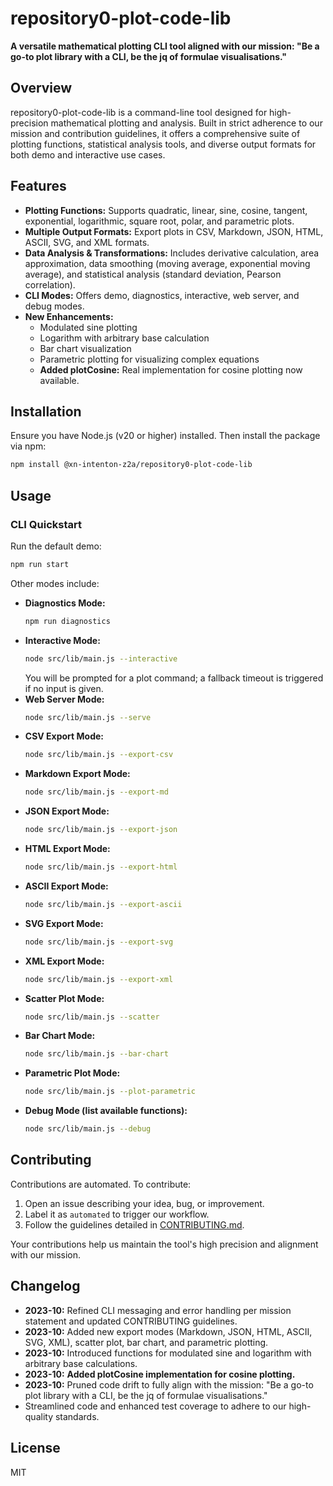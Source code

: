 # repository0-plot-code-lib

**A versatile mathematical plotting CLI tool aligned with our mission: "Be a go-to plot library with a CLI, be the jq of formulae visualisations."**

## Overview

repository0-plot-code-lib is a command-line tool designed for high-precision mathematical plotting and analysis. Built in strict adherence to our mission and contribution guidelines, it offers a comprehensive suite of plotting functions, statistical analysis tools, and diverse output formats for both demo and interactive use cases.

## Features

- **Plotting Functions:** Supports quadratic, linear, sine, cosine, tangent, exponential, logarithmic, square root, polar, and parametric plots.
- **Multiple Output Formats:** Export plots in CSV, Markdown, JSON, HTML, ASCII, SVG, and XML formats.
- **Data Analysis & Transformations:** Includes derivative calculation, area approximation, data smoothing (moving average, exponential moving average), and statistical analysis (standard deviation, Pearson correlation).
- **CLI Modes:** Offers demo, diagnostics, interactive, web server, and debug modes.
- **New Enhancements:**
  - Modulated sine plotting
  - Logarithm with arbitrary base calculation
  - Bar chart visualization
  - Parametric plotting for visualizing complex equations
  - **Added plotCosine:** Real implementation for cosine plotting now available.

## Installation

Ensure you have Node.js (v20 or higher) installed. Then install the package via npm:

```bash
npm install @xn-intenton-z2a/repository0-plot-code-lib
```

## Usage

### CLI Quickstart

Run the default demo:

```bash
npm run start
```

Other modes include:

- **Diagnostics Mode:**
  ```bash
  npm run diagnostics
  ```
- **Interactive Mode:**
  ```bash
  node src/lib/main.js --interactive
  ```
  You will be prompted for a plot command; a fallback timeout is triggered if no input is given.
- **Web Server Mode:**
  ```bash
  node src/lib/main.js --serve
  ```
- **CSV Export Mode:**
  ```bash
  node src/lib/main.js --export-csv
  ```
- **Markdown Export Mode:**
  ```bash
  node src/lib/main.js --export-md
  ```
- **JSON Export Mode:**
  ```bash
  node src/lib/main.js --export-json
  ```
- **HTML Export Mode:**
  ```bash
  node src/lib/main.js --export-html
  ```
- **ASCII Export Mode:**
  ```bash
  node src/lib/main.js --export-ascii
  ```
- **SVG Export Mode:**
  ```bash
  node src/lib/main.js --export-svg
  ```
- **XML Export Mode:**
  ```bash
  node src/lib/main.js --export-xml
  ```
- **Scatter Plot Mode:**
  ```bash
  node src/lib/main.js --scatter
  ```
- **Bar Chart Mode:**
  ```bash
  node src/lib/main.js --bar-chart
  ```
- **Parametric Plot Mode:**
  ```bash
  node src/lib/main.js --plot-parametric
  ```
- **Debug Mode (list available functions):**
  ```bash
  node src/lib/main.js --debug
  ```

## Contributing

Contributions are automated. To contribute:

1. Open an issue describing your idea, bug, or improvement.
2. Label it as `automated` to trigger our workflow.
3. Follow the guidelines detailed in [CONTRIBUTING.md](./CONTRIBUTING.md).

Your contributions help us maintain the tool's high precision and alignment with our mission.

## Changelog

- **2023-10:** Refined CLI messaging and error handling per mission statement and updated CONTRIBUTING guidelines.
- **2023-10:** Added new export modes (Markdown, JSON, HTML, ASCII, SVG, XML), scatter plot, bar chart, and parametric plotting.
- **2023-10:** Introduced functions for modulated sine and logarithm with arbitrary base calculations.
- **2023-10:** **Added plotCosine implementation for cosine plotting.**
- **2023-10:** Pruned code drift to fully align with the mission: "Be a go-to plot library with a CLI, be the jq of formulae visualisations." 
- Streamlined code and enhanced test coverage to adhere to our high-quality standards.

## License

MIT
